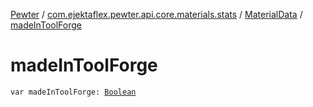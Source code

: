 [Pewter](../../index.md) / [com.ejektaflex.pewter.api.core.materials.stats](../index.md) / [MaterialData](index.md) / [madeInToolForge](./made-in-tool-forge.md)

# madeInToolForge

`var madeInToolForge: `[`Boolean`](https://kotlinlang.org/api/latest/jvm/stdlib/kotlin/-boolean/index.html)
